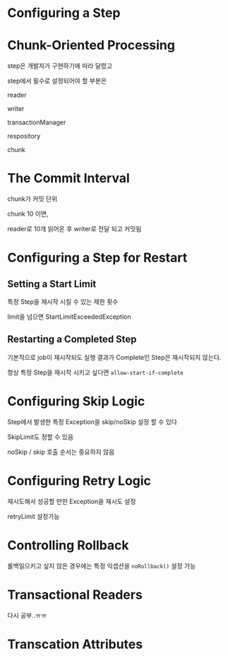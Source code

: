 # Configuring a Step

# Chunk-Oriented Processing

step은 개발자가 구현하기에 따라 달렸고

step에서 필수로 설정되어야 할 부분은

reader

writer

transactionManager

respository

chunk

# The Commit Interval

chunk가 커밋 단위

chunk 10 이면,

reader로 10개 읽어온 후 writer로 전달 되고 커밋됨

# Configuring a Step for Restart

## Setting a Start Limit

특정 Step을 재시작 시킬 수 있는 제한 횟수

limit을 넘으면 StartLimitExceededException

## Restarting a Completed Step

기본적으로 job이 재시작되도 실행 결과가 Complete인 Step은 재시작되지 않는다.

항상 특정 Step을 재시작 시키고 싶다면 `allow-start-if-complete`

# Configuring Skip Logic

Step에서 발생한 특정 Exception을 skip/noSkip 설정 할 수 있다

SkipLimit도 정할 수 있음

noSkip / skip 호출 순서는 중요하지 않음

# Configuring Retry Logic

재시도해서 성공할 만한 Exception을 재시도 설정

retryLimit 설정가능

# Controlling Rollback

롤백일으키고 싶지 않은 경우에는 특정 익셉션을 `noRollback()` 설정 가능

# Transactional Readers

다시 공부..ㅠㅠ

# Transcation Attributes
